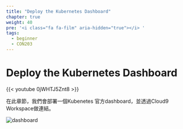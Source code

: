 ```yaml
---
title: "Deploy the Kubernetes Dashboard"
chapter: true
weight: 40
pre: '<i class="fa fa-film" aria-hidden="true"></i> '
tags:
  - beginner
  - CON203
---
```


# Deploy the Kubernetes Dashboard

{{< youtube 0jWHTJ5Znt8 >}}

在此章節，我們會部署一個Kubenetes 官方dashboard，並透過Cloud9 Workspace做連結。


![dashboard](/images/dashboard.png)
